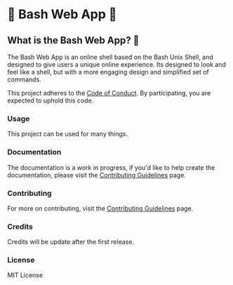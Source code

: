 # :tada: Bash Web App :tada:

## What is the Bash Web App? :thinking:

The Bash Web App is an online shell based on the Bash Unix Shell, and designed to give users a unique online experience. Its designed to look and feel like a shell, but with a more engaging design and simplified set of commands.

This project adheres to the [Code of Conduct](https://github.com/jacobshenning/BashWebApp/blob/master/CODE_OF_CONDUCT.md). By participating, you are expected to uphold this code. 

### Usage

This project can be used for many things.

### Documentation

The documentation is a work in progress, if you'd like to help create the documentation, please visit the [Contributing Guidelines](https://github.com/jacobshenning/BashWebApp/blob/master/CODE_OF_CONDUCT.md) page.

### Contributing

For more on contributing, visit the [Contributing Guidelines](https://github.com/jacobshenning/BashWebApp/blob/master/CODE_OF_CONDUCT.md) page.

### Credits

Credits will be update after the first release.

### License

MIT License
